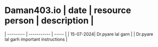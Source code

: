 # Daman403.io                       | date | resource person | description |
| --------- | ----------- | ----- |
| 15-07-2024| Dr.pyare lal garn |
|  Dr.pyare lal garh important instructions |
